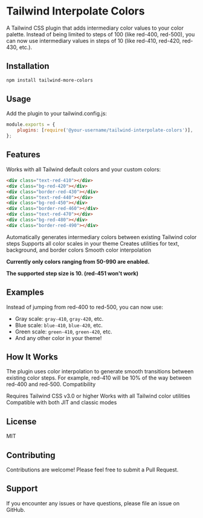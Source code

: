 # Tailwind Interpolate Colors

A Tailwind CSS plugin that adds intermediary color values to your color palette. Instead of being limited to steps of 100 (like red-400, red-500), you can now use intermediary values in steps of 10 (like red-410, red-420, red-430, etc.).

## Installation

```bash
npm install tailwind-more-colors
```

## Usage

Add the plugin to your tailwind.config.js:

```js
module.exports = {
    plugins: [require('@your-username/tailwind-interpolate-colors')],
};
```

## Features

Works with all Tailwind default colors and your custom colors:

```html
<div class="text-red-410"></div>
<div class="bg-red-420"></div>
<div class="border-red-430"></div>
<div class="text-red-440"></div>
<div class="bg-red-450"></div>
<div class="border-red-460"></div>
<div class="text-red-470"></div>
<div class="bg-red-480"></div>
<div class="border-red-490"></div>
```

Automatically generates intermediary colors between existing Tailwind color steps
Supports all color scales in your theme
Creates utilities for text, background, and border colors
Smooth color interpolation

**Currently only colors ranging from 50-990 are enabled.**

**The supported step size is 10. (red-451 won't work)**

## Examples

Instead of jumping from red-400 to red-500, you can now use:

-   Gray scale: `gray-410`, `gray-420`, etc.
-   Blue scale: `blue-410`, `blue-420`, etc.
-   Green scale: `green-410`, `green-420`, etc.
-   And any other color in your theme!

## How It Works

The plugin uses color interpolation to generate smooth transitions between existing color steps. For example, red-410 will be 10% of the way between red-400 and red-500.
Compatibility

Requires Tailwind CSS v3.0 or higher
Works with all Tailwind color utilities
Compatible with both JIT and classic modes

## License

MIT

## Contributing

Contributions are welcome! Please feel free to submit a Pull Request.

## Support

If you encounter any issues or have questions, please file an issue on GitHub.
